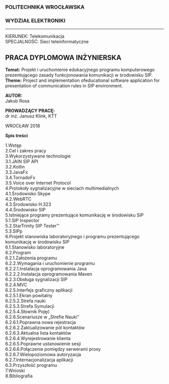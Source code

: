 ### POLITECHNIKA WROCŁAWSKA  
### WYDZIAŁ ELEKTRONIKI
---
KIERUNEK: Telekomunikacja  
SPECJALNOŚĆ: Sieci teleinformatyczne  

## PRACA DYPLOMOWA INŻYNIERSKA

**Temat:** Projekt i uruchomienie edukacyjnego programu komputerowego prezentującego zasady funkcjonowania komunikacji w środowisku SIP.  
**Theme:** Project and implementation ofeducational software application for presentation of communication rules in SIP environment.  

**AUTOR:**  
Jakub Rosa

**PROWADZĄCY PRACĘ:**  
dr inż. Janusz Klink, KTT


WROCŁAW 2018

**Spis treści**

1.Wstęp  
2.Cel i zakres pracy   
3.Wykorzystywane technologie   
3.1.JAIN SIP API   
3.2.Kotlin  
3.3.JavaFx  
3.4.TornadoFx   
3.5.Voice over Internet Protocol  
4.Protokoły sygnalizacyjne w sieciach multimedialnych  
4.1.Środowisko Skype   
4.2.WebRTC  
4.3.Środowisko H.323   
4.4.Środowisko SIP   
5.Istniejące programy prezentujące komunikację w środowisku SIP   
5.1.SIP Inspector  
5.2.StarTrinity SIP Tester™  
5.3.SIPp   
6.Projekt stanowiska laboratoryjnego i programu prezentującego komunikację w środowisku SIP  
6.1.Stanowisko laboratoryjne   
6.2.Program   
6.2.1.Założenia programu  
6.2.2.Wymagania i uruchomienie programu   
6.2.2.1.Instalacja oprogramowania Java  
6.2.2.2.Instalacja oprogramowania Maven  
6.2.3.Obsługa sygnalizacji SIP  
6.2.4.MVC  
6.2.5.Interfejs graficzny aplikacji  
6.2.5.1.Ekran powitalny  
6.2.5.2.Strefa nauki  
6.2.5.3.Strefa Symulacji  
6.2.5.4.Słownik Pojęć   
6.2.6.Scenariusze w „Strefie Nauki”   
6.2.6.1.Poprawna nowa rejestracja   
6.2.6.2.Zaktualizowanie pól kontaktów  
6.2.6.3.Aktualna lista kontaktów   
6.2.6.4.Wyrejestrowanie klienta   
6.2.6.5.Poprawne ustanowienie sesji   
6.2.6.6.Połączenie pomiędzy serwerami proxy   
6.2.6.7.Wielopoziomowa autoryzacja  
6.2.7.Internacjonalizacja aplikacji  
6.3.Przyszłość programu  
7.Wnioski  
8.Bibliografia  